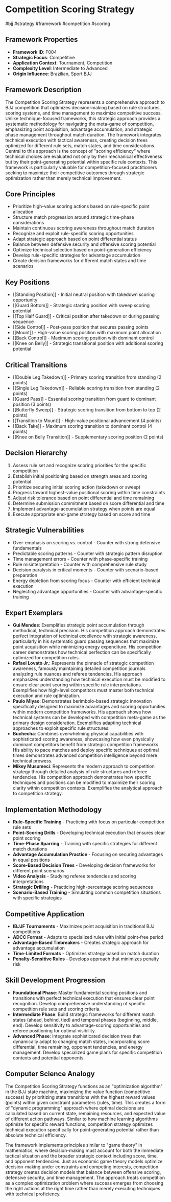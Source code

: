 # Competition Scoring Strategy
#bjj #strategy #framework #competition #scoring

## Framework Properties
- **Framework ID**: F004
- **Strategic Focus**: Competitive
- **Application Context**: Tournament, Competition
- **Complexity Level**: Intermediate to Advanced
- **Origin Influence**: Brazilian, Sport BJJ

## Framework Description
The Competition Scoring Strategy represents a comprehensive approach to BJJ competition that optimizes decision-making based on rule structures, scoring systems, and time management to maximize competitive success. Unlike technique-focused frameworks, this strategic approach provides a systematic methodology for navigating the meta-game of competition, emphasizing point acquisition, advantage accumulation, and strategic phase management throughout match duration. The framework integrates technical execution with tactical awareness, creating decision trees optimized for different rule sets, match states, and time considerations. Central to this approach is the concept of "scoring efficiency" where technical choices are evaluated not only by their mechanical effectiveness but by their point-generating potential within specific rule contexts. This framework is particularly valuable for competition-focused practitioners seeking to maximize their competitive outcomes through strategic optimization rather than merely technical improvement.

## Core Principles
- Prioritize high-value scoring actions based on rule-specific point allocation
- Structure match progression around strategic time-phase considerations
- Maintain continuous scoring awareness throughout match duration
- Recognize and exploit rule-specific scoring opportunities
- Adapt strategic approach based on point differential status
- Balance between defensive security and offensive scoring potential
- Optimize technical selection based on point-generation efficiency
- Develop rule-specific strategies for advantage accumulation
- Create decision frameworks for different match states and time scenarios

## Key Positions
- [[Standing Position]] - Initial neutral position with takedown scoring opportunity
- [[Guard Bottom]] - Strategic starting position with sweep scoring potential
- [[Top Half Guard]] - Critical position after takedown or during passing sequence
- [[Side Control]] - Post-pass position that secures passing points
- [[Mount]] - High-value scoring position with maximum point allocation
- [[Back Control]] - Maximum scoring position with dominant control
- [[Knee on Belly]] - Strategic transitional position with additional scoring potential

## Critical Transitions
- [[Double Leg Takedown]] - Primary scoring transition from standing (2 points)
- [[Single Leg Takedown]] - Reliable scoring transition from standing (2 points)
- [[Guard Pass]] - Essential scoring transition from guard to dominant position (3 points)
- [[Butterfly Sweep]] - Strategic scoring transition from bottom to top (2 points)
- [[Transition to Mount]] - High-value positional advancement (4 points)
- [[Back Take]] - Maximum scoring transition to dominant control (4 points)
- [[Knee on Belly Transition]] - Supplementary scoring position (2 points)

## Decision Hierarchy
1. Assess rule set and recognize scoring priorities for the specific competition
2. Establish initial positioning based on strength areas and scoring potential
3. Prioritize securing initial scoring action (takedown or sweep)
4. Progress toward highest-value positional scoring within time constraints
5. Adjust risk tolerance based on point differential and time remaining
6. Determine submission commitment based on score differential and time
7. Implement advantage-accumulation strategy when points are equal
8. Execute appropriate end-game strategy based on score and time

## Strategic Vulnerabilities
- Over-emphasis on scoring vs. control - Counter with strong defensive fundamentals
- Predictable scoring patterns - Counter with strategic pattern disruption
- Time management errors - Counter with phase-specific training
- Rule misinterpretation - Counter with comprehensive rule study
- Decision paralysis in critical moments - Counter with scenario-based preparation
- Energy depletion from scoring focus - Counter with efficient technical execution
- Neglecting advantage opportunities - Counter with advantage-specific training

## Expert Exemplars
- **Gui Mendes**: Exemplifies strategic point accumulation through methodical, technical precision. His competition approach demonstrates perfect integration of technical excellence with strategic awareness, particularly in his systematic guard passing sequences that maximize point acquisition while minimizing energy expenditure. His competition career demonstrates how technical perfection can be specifically optimized for competition rules.
- **Rafael Lovato Jr.**: Represents the pinnacle of strategic competition awareness, famously maintaining detailed competition journals analyzing rule nuances and referee tendencies. His approach emphasizes understanding how technical execution must be modified to ensure clear point scoring within specific rule interpretations. Exemplifies how high-level competitors must master both technical execution and rule optimization.
- **Paulo Miyao**: Demonstrates berimbolo-based strategic innovation specifically designed to maximize advantages and scoring opportunities within modern competition frameworks. His approach shows how technical systems can be developed with competition meta-game as the primary design consideration. Exemplifies adapting technical approaches to exploit specific rule structures.
- **Buchecha**: Combines overwhelming physical capabilities with sophisticated scoring awareness, showcasing how even physically dominant competitors benefit from strategic competition frameworks. His ability to pace matches and deploy specific techniques at optimal times demonstrates advanced competition intelligence beyond mere technical prowess.
- **Mikey Musumeci**: Represents the modern approach to competition strategy through detailed analysis of rule structures and referee tendencies. His competition approach demonstrates how specific techniques and positions can be modified to maximize their scoring clarity within competition contexts. Exemplifies the analytical approach to competition strategy.

## Implementation Methodology
- **Rule-Specific Training** - Practicing with focus on particular competition rule sets
- **Point-Scoring Drills** - Developing technical execution that ensures clear point scoring
- **Time-Phase Sparring** - Training with specific strategies for different match durations
- **Advantage Accumulation Practice** - Focusing on securing advantages in equal positions
- **Score-Based Decision Trees** - Developing decision frameworks for different point scenarios
- **Video Analysis** - Studying referee tendencies and scoring interpretations
- **Strategic Drilling** - Practicing high-percentage scoring sequences
- **Scenario-Based Training** - Simulating common competition situations with specific strategies

## Competitive Application
- **IBJJF Tournaments** - Maximizes point acquisition in traditional BJJ competitions
- **ADCC Format** - Adapts to specialized rules with initial point-free period
- **Advantage-Based Tiebreakers** - Creates strategic approach for advantage accumulation
- **Time-Limited Formats** - Optimizes strategy based on match duration
- **Penalty-Sensitive Rules** - Develops approach that minimizes penalty risk

## Skill Development Progression
- **Foundational Phase**: Master fundamental scoring positions and transitions with perfect technical execution that ensures clear point recognition. Develop comprehensive understanding of specific competition rule sets and scoring criteria.
- **Intermediate Phase**: Build strategic frameworks for different match states (ahead, behind, tied) and temporal phases (beginning, middle, end). Develop sensitivity to advantage-scoring opportunities and referee positioning for optimal visibility.
- **Advanced Phase**: Integrate sophisticated decision trees that dynamically adapt to changing match states, incorporating score differential, time remaining, opponent tendencies, and energy management. Develop specialized game plans for specific competition contexts and potential opponents.

## Computer Science Analogy
The Competition Scoring Strategy functions as an "optimization algorithm" in the BJJ state machine, maximizing the value function (competitive success) by prioritizing state transitions with the highest reward values (points) within given constraint parameters (rules, time). This creates a form of "dynamic programming" approach where optimal decisions are calculated based on current state, remaining resources, and expected value of different action pathways. Similar to how machine learning algorithms optimize for specific reward functions, competition strategy optimizes technical execution specifically for point-generating potential rather than absolute technical efficiency.

The framework implements principles similar to "game theory" in mathematics, where decision-making must account for both the immediate tactical situation and the broader strategic context including score, time, and opponent tendencies. Just as economic game theory models optimize decision-making under constraints and competing interests, competition strategy creates decision models that balance between offensive scoring, defensive security, and time management. The approach treats competition as a complex optimization problem where success emerges from choosing the right actions at the right time rather than merely executing techniques with technical proficiency.
